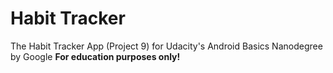 # Habit Tracker

The Habit Tracker App (Project 9) for Udacity's Android Basics Nanodegree by Google **For education purposes only!**
